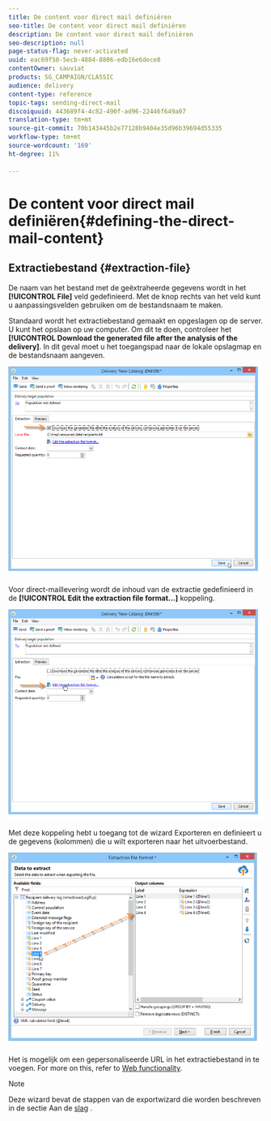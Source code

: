 ```yaml
---
title: De content voor direct mail definiëren
seo-title: De content voor direct mail definiëren
description: De content voor direct mail definiëren
seo-description: null
page-status-flag: never-activated
uuid: eac69f58-5ecb-4884-8806-edb16e6dece8
contentOwner: sauviat
products: SG_CAMPAIGN/CLASSIC
audience: delivery
content-type: reference
topic-tags: sending-direct-mail
discoiquuid: 443689f4-4c82-490f-ad96-22446f649a07
translation-type: tm+mt
source-git-commit: 70b143445b2e77128b9404e35d96b39694d55335
workflow-type: tm+mt
source-wordcount: '169'
ht-degree: 11%

---
```



# De content voor direct mail definiëren{#defining-the-direct-mail-content}

## Extractiebestand {#extraction-file}

De naam van het bestand met de geëxtraheerde gegevens wordt in het **[!UICONTROL File]** veld gedefinieerd. Met de knop rechts van het veld kunt u aanpassingsvelden gebruiken om de bestandsnaam te maken.

Standaard wordt het extractiebestand gemaakt en opgeslagen op de server. U kunt het opslaan op uw computer. Om dit te doen, controleer het **[!UICONTROL Download the generated file after the analysis of the delivery]**. In dit geval moet u het toegangspad naar de lokale opslagmap en de bestandsnaam aangeven.

![](assets/s_ncs_user_mail_delivery_local_file.png)

Voor direct-maillevering wordt de inhoud van de extractie gedefinieerd in de **[!UICONTROL Edit the extraction file format...]** koppeling.

![](assets/s_ncs_user_mail_delivery_format_link.png)

Met deze koppeling hebt u toegang tot de wizard Exporteren en definieert u de gegevens (kolommen) die u wilt exporteren naar het uitvoerbestand.

![](assets/s_ncs_user_mail_delivery_format_wz.png)

Het is mogelijk om een gepersonaliseerde URL in het extractiebestand in te voegen. For more on this, refer to [Web functionality](../../web/using/publishing-a-web-form.md).

>[!NOTE]
>
>Deze wizard bevat de stappen van de exportwizard die worden beschreven in de sectie Aan de [slag](../../platform/using/exporting-data.md#export-wizard) .
